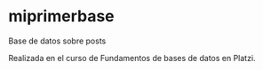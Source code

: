 # miprimerbase
Base de datos sobre posts

Realizada en el curso de Fundamentos de bases de datos en Platzi.
